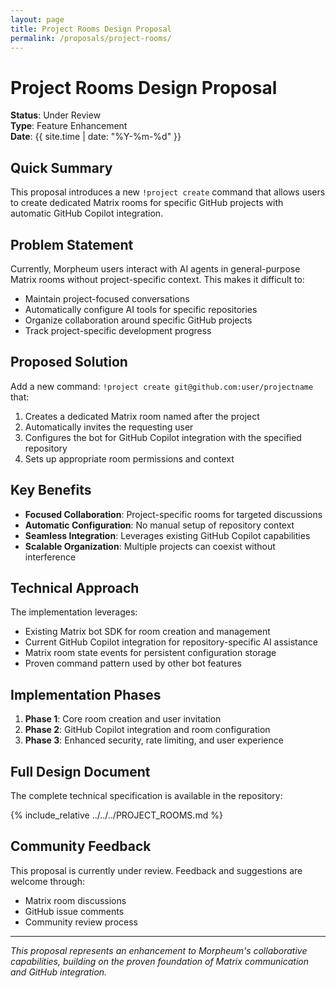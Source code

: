 ```yaml
---
layout: page
title: Project Rooms Design Proposal
permalink: /proposals/project-rooms/
---
```


# Project Rooms Design Proposal

**Status**: Under Review  
**Type**: Feature Enhancement  
**Date**: {{ site.time | date: "%Y-%m-%d" }}

## Quick Summary

This proposal introduces a new `!project create` command that allows users to create dedicated Matrix rooms for specific GitHub projects with automatic GitHub Copilot integration.

## Problem Statement

Currently, Morpheum users interact with AI agents in general-purpose Matrix rooms without project-specific context. This makes it difficult to:

- Maintain project-focused conversations
- Automatically configure AI tools for specific repositories
- Organize collaboration around specific GitHub projects
- Track project-specific development progress

## Proposed Solution

Add a new command: `!project create git@github.com:user/projectname` that:

1. Creates a dedicated Matrix room named after the project
2. Automatically invites the requesting user
3. Configures the bot for GitHub Copilot integration with the specified repository
4. Sets up appropriate room permissions and context

## Key Benefits

- **Focused Collaboration**: Project-specific rooms for targeted discussions
- **Automatic Configuration**: No manual setup of repository context
- **Seamless Integration**: Leverages existing GitHub Copilot capabilities
- **Scalable Organization**: Multiple projects can coexist without interference

## Technical Approach

The implementation leverages:

- Existing Matrix bot SDK for room creation and management
- Current GitHub Copilot integration for repository-specific AI assistance
- Matrix room state events for persistent configuration storage
- Proven command pattern used by other bot features

## Implementation Phases

1. **Phase 1**: Core room creation and user invitation
2. **Phase 2**: GitHub Copilot integration and room configuration
3. **Phase 3**: Enhanced security, rate limiting, and user experience

## Full Design Document

The complete technical specification is available in the repository:

{% include_relative ../../../PROJECT_ROOMS.md %}

## Community Feedback

This proposal is currently under review. Feedback and suggestions are welcome through:

- Matrix room discussions
- GitHub issue comments
- Community review process

---

*This proposal represents an enhancement to Morpheum's collaborative capabilities, building on the proven foundation of Matrix communication and GitHub integration.*